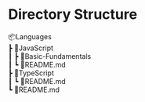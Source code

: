 # Directory Structure  
  
📦Languages  
 ┣ 📂JavaScript  
 ┃ ┣ 📂Basic-Fundamentals  
 ┃ ┗ 📜README.md  
 ┣ 📂TypeScript  
 ┃ ┗ 📜README.md  
 ┗ 📜README.md  
